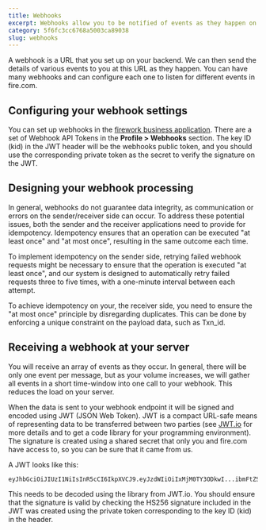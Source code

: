 ```yaml
---
title: Webhooks
excerpt: Webhooks allow you to be notified of events as they happen on your fire.com accounts. This is useful if you have systems that need to know when things happen on your account, such as payments or withdrawals.
category: 5f6fc3cc6768a5003ca89038
slug: webhooks
---
```

A webhook is a URL that you set up on your backend. We can then send the details of various events to you at this URL as they happen. You can have many webhooks and can configure each one to listen for different events in fire.com.

## Configuring your webhook settings

You can set up webhooks in the [firework business application](https://business.fire.com). There are a set of Webhook API Tokens in the **Profile > Webhooks** section. The key ID (kid) in the JWT header will be the webhooks public token, and you should use the corresponding private token as the secret to verify the signature on the JWT.

## Designing your webhook processing

In general, webhooks do not guarantee data integrity, as communication or errors on the sender/receiver side can occur. To address these potential issues, both the sender and the receiver applications need to provide for idempotency. Idempotency ensures that an operation can be executed "at least once" and "at most once", resulting in the same outcome each time.

To implement idempotency on the sender side, retrying failed webhook requests might be necessary to ensure that the operation is executed "at least once", and our system is designed to automatically retry failed requests three to five times, with a one-minute interval between each attempt.

To achieve idempotency on your, the receiver side, you need to ensure the "at most once" principle by disregarding duplicates. This can be done by enforcing a unique constraint on the payload data, such as Txn_id.

## Receiving a webhook at your server

You will receive an array of events as they occur. In general, there will be only one event per message, but as your volume increases, we will gather all events in a short time-window into one call to your webhook. This reduces the load on your server.

When the data is sent to your webhook endpoint it will be signed and encoded using JWT (JSON Web Token). JWT is a compact URL-safe means of representing data to be transferred between two parties (see [JWT.io](https://jwt.io) for more details and to get a code library for your programming environment). The signature is created using a shared secret that only you and fire.com have access to, so you can be sure that it came from us.

A JWT looks like this:

```text
eyJhbGciOiJIUzI1NiIsInR5cCI6IkpXVCJ9.eyJzdWIiOiIxMjM0TY3ODkwI...ibmFtZSI6IkpvaG4gRG9lIiwiYWRtaW4iOnRydWV9.TJVA95OrM7E2cBab30RMHrHDcEfxjoYZgeFONFh7HgQ
```



This needs to be decoded using the library from JWT.io. You should ensure that the signature is valid by checking the HS256 signature included in the JWT was created using the private token corresponding to the key ID (kid) in the header.